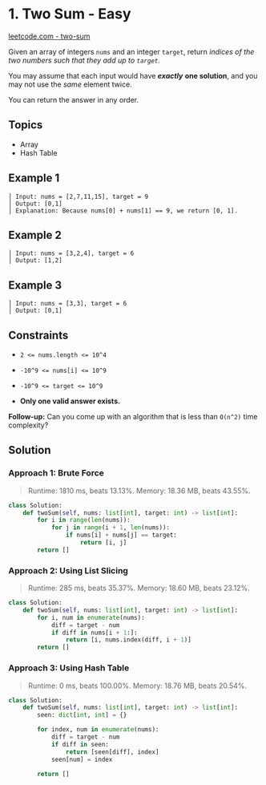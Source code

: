 # 1. Two Sum - Easy

[leetcode.com - two-sum](https://leetcode.com/problems/two-sum/)

Given an array of integers `nums` and an integer `target`, return *indices of the two numbers such that they add up to `target`.*

You may assume that each input would have ***exactly*** **one solution**, and you may not use the *same* element twice.

You can return the answer in any order.

## Topics

* Array
* Hash Table

## Example 1

    │ Input: nums = [2,7,11,15], target = 9
    │ Output: [0,1]
    │ Explanation: Because nums[0] + nums[1] == 9, we return [0, 1].

## Example 2

    │ Input: nums = [3,2,4], target = 6
    │ Output: [1,2]

## Example 3

    │ Input: nums = [3,3], target = 6
    │ Output: [0,1]

## Constraints

* `2 <= nums.length <= 10^4`

* `-10^9 <= nums[i] <= 10^9`

* `-10^9 <= target <= 10^9`

* **Only one valid answer exists.**

**Follow-up:** Can you come up with an algorithm that is less than `O(n^2)` time complexity?

## Solution

### Approach 1: Brute Force

> Runtime: 1810 ms, beats 13.13%. Memory: 18.36 MB, beats 43.55%.

```python
class Solution:
    def twoSum(self, nums: list[int], target: int) -> list[int]:
        for i in range(len(nums)):
            for j in range(i + 1, len(nums)):
                if nums[i] + nums[j] == target:
                    return [i, j]
        return []
```

### Approach 2: Using List Slicing

> Runtime: 285 ms, beats 35.37%. Memory: 18.60 MB, beats 23.12%.

```python
class Solution:
    def twoSum(self, nums: list[int], target: int) -> list[int]:
        for i, num in enumerate(nums):
            diff = target - num
            if diff in nums[i + 1:]:
                return [i, nums.index(diff, i + 1)]
        return []
```

### Approach 3: Using Hash Table

> Runtime: 0 ms, beats 100.00%. Memory: 18.76 MB, beats 20.54%.

```python
class Solution:
    def twoSum(self, nums: list[int], target: int) -> list[int]:
        seen: dict[int, int] = {}

        for index, num in enumerate(nums):
            diff = target - num
            if diff in seen:
                return [seen[diff], index]
            seen[num] = index

        return []
```
